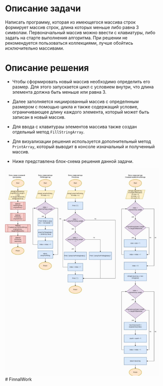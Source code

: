 # Описание задачи
Написать программу, которая из имеющегося массива строк формирует массив строк, длина которых меньше либо равна 3 символам. Первоначальный массив можно ввести с клавиатуры, либо задать на старте выполнения алгоритма. При решении не рекомендуется пользоваться коллекциями, лучше обойтись исключительно массивами.

# Описание решения
+ Чтобы сформировать новый массив необходимо определить его размер. Для этого запускается цикл с условием внутри, что длина элемента должна быть меньше или равна 3.

+ Далее заполняется нициированный массив с определнным размером с помощью цикла и также содержащий условие, ограничивающее длину каждого элемента, который может быть записан в новый массив.

+ Для ввода с клавитураы элементов массива также создан отдельный метод `FillStringArray`.

+ Для визуализации решения используется дополнительный метод `PrintArray`, который выводит в консоле изначальный и полученный массив.

+ Ниже представлена блок-схема решения данной задачи.

![блок-схема](Work.png)# FinnalWork
